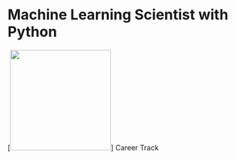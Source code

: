 # Machine Learning Scientist with Python
[<img src="https://skillspot.co/wp-content/uploads/2021/02/Datacamp-Review-Logo.png" width="200"/>] Career Track
